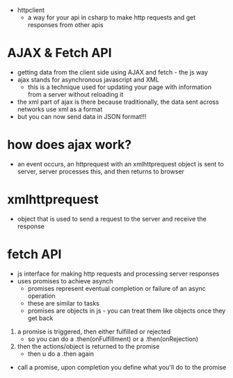 - httpclient
    - a way for your api in csharp to make http requests and get responses from other apis

# AJAX & Fetch API
- getting data from the client side using AJAX and fetch - the js way
- ajax stands for asynchronous javascript and XML
    - this is a technique used for updating your page with information from a server without reloading it
- the xml part of ajax is there because traditionally, the data sent across networks use xml as a format
- but you can now send data in JSON format!!!

# how does ajax work?
- an event occurs, an httprequest with an xmlhttprequest object is sent to server, server processes this, and then returns to browser

# xmlhttprequest
- object that is used to send a request to the server and receive the response

# fetch API
- js interface for making http requests and processing server responses
- uses promises to achieve asynch
    - promises represent eventual completion or failure of an async operation
    - these are similar to tasks
    - promises are objects in js - you can treat them like objects once they get back
1. a promise is triggered, then either fulfilled or rejected
    - so you can do a .then(onFulfillment) or a .then(onRejection)
1. then the actions/object is returned to the promise
    - then u do a .then again
- call a promise, upon completion you define what you'll do to the promise
